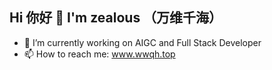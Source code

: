 ## Hi 你好 👋 I'm zealous （万维千海）
- 🔭 I’m currently working on AIGC and Full Stack Developer
- 📫 How to reach me: www.wwqh.top

<!--
**zealousC/zealousC** is a ✨ _special_ ✨ repository because its `README.md` (this file) appears on your GitHub profile.

Here are some ideas to get you started:

- 🔭 I’m currently working on ...
- 🌱 I’m currently learning ...
- 👯 I’m looking to collaborate on ...
- 🤔 I’m looking for help with ...
- 💬 Ask me about ...
- 📫 How to reach me: ...
- 😄 Pronouns: ...
- ⚡ Fun fact: ...
-->
